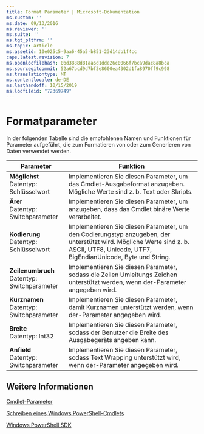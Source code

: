 ```yaml
---
title: Format Parameter | Microsoft-Dokumentation
ms.custom: ''
ms.date: 09/13/2016
ms.reviewer: ''
ms.suite: ''
ms.tgt_pltfrm: ''
ms.topic: article
ms.assetid: 10e025c5-9aa6-45a5-b851-23d14db1f4cc
caps.latest.revision: 7
ms.openlocfilehash: 0bd3888d81aa6d1dde26c0066f7bca9dac8a8bca
ms.sourcegitcommit: 52a67bcd9d7bf3e8600ea4302d1fa8970ff9c998
ms.translationtype: MT
ms.contentlocale: de-DE
ms.lasthandoff: 10/15/2019
ms.locfileid: "72369749"
---
```

# <a name="format-parameters"></a>Formatparameter

In der folgenden Tabelle sind die empfohlenen Namen und Funktionen für Parameter aufgeführt, die zum Formatieren von oder zum Generieren von Daten verwendet werden.

|Parameter|Funktion|
|---|---|
|**Möglichst**<br>Datentyp: Schlüsselwort|Implementieren Sie diesen Parameter, um das Cmdlet-Ausgabeformat anzugeben. Mögliche Werte sind z. b. Text oder Skripts.|
|**Ärer**<br>Datentyp: Switchparameter|Implementieren Sie diesen Parameter, um anzugeben, dass das Cmdlet binäre Werte verarbeitet.|
|**Kodierung**<br>Datentyp: Schlüsselwort|Implementieren Sie diesen Parameter, um den Codierungstyp anzugeben, der unterstützt wird. Mögliche Werte sind z. b. ASCII, UTF8, Unicode, UTF7, BigEndianUnicode, Byte und String.|
|**Zeilenumbruch**<br>Datentyp: Switchparameter|Implementieren Sie diesen Parameter, sodass die Zeilen Umleitungs Zeichen unterstützt werden, wenn der-Parameter angegeben wird.|
|**Kurznamen**<br>Datentyp: Switchparameter|Implementieren Sie diesen Parameter, damit Kurznamen unterstützt werden, wenn der-Parameter angegeben wird.|
|**Breite**<br>Datentyp: Int32|Implementieren Sie diesen Parameter, sodass der Benutzer die Breite des Ausgabegeräts angeben kann.|
|**Anfield**<br>Datentyp: Switchparameter|Implementieren Sie diesen Parameter, sodass Text Wrapping unterstützt wird, wenn der-Parameter angegeben wird.|
## <a name="see-also"></a>Weitere Informationen

[Cmdlet-Parameter](./cmdlet-parameters.md)

[Schreiben eines Windows PowerShell-Cmdlets](./writing-a-windows-powershell-cmdlet.md)

[Windows PowerShell SDK](../windows-powershell-reference.md)

